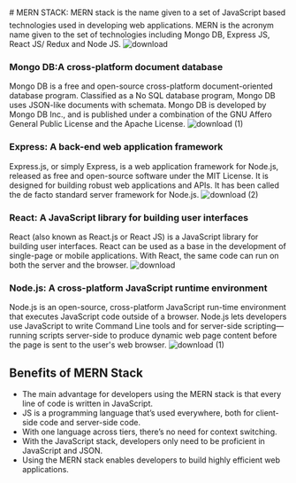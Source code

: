# MERN STACK:
MERN stack is the name given to a set of JavaScript based technologies used in developing web applications. MERN is the acronym name given to the set of technologies including Mongo DB, Express JS, React JS/ Redux and Node JS. 
![download](https://user-images.githubusercontent.com/60124711/72884366-05992780-3d2c-11ea-9bd2-58002383b676.jpeg)

### Mongo DB:A cross-platform document database
Mongo DB is a free and open-source cross-platform document-oriented database program. Classified as a No SQL database program, Mongo DB uses JSON-like documents with schemata. Mongo DB is developed by Mongo DB Inc., and is published under a combination of the GNU Affero General Public License and the Apache License.
![download (1)](https://user-images.githubusercontent.com/60124711/72884892-e949ba80-3d2c-11ea-8a10-8c7adfd32c05.jpeg)
### Express: A back-end web application framework
Express.js, or simply Express, is a web application framework for Node.js, released as free and open-source software under the MIT License. It is designed for building robust web applications and APIs. It has been called the de facto standard server framework for Node.js.
![download (2)](https://user-images.githubusercontent.com/60124711/72884930-f9619a00-3d2c-11ea-96c8-02f53df7a239.jpeg)

### React: A JavaScript library for building user interfaces
React (also known as React.js or React JS) is a JavaScript library for building user interfaces. React can be used as a base in the development of single-page or mobile applications. With React, the same code can run on both the server and the browser.
![download](https://user-images.githubusercontent.com/60124711/72884968-054d5c00-3d2d-11ea-8e74-047912de2226.png)
### Node.js: A cross-platform JavaScript runtime environment
Node.js is an open-source, cross-platform JavaScript run-time environment that executes JavaScript code outside of a browser. Node.js lets developers use JavaScript to write Command Line tools and for server-side scripting—running scripts server-side to produce dynamic web page content before the page is sent to the user's web browser.
![download (1)](https://user-images.githubusercontent.com/60124711/72885000-14cca500-3d2d-11ea-8ce4-f8ba5fb91c52.png)

## Benefits of MERN Stack
* The main advantage for developers using the MERN stack is that every line of code is written in JavaScript.
* JS is a programming language that’s used everywhere, both for client-side code and server-side code.
* With one language across tiers, there’s no need for context switching.
* With the JavaScript stack, developers only need to be proficient in JavaScript and JSON.
* Using the MERN stack enables developers to build highly efficient web applications.
